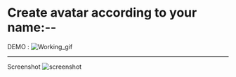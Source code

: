# Create avatar according to your name:--

DEMO :
![Working_gif](readme-data\ezgif.com-crop.gif)

---

Screenshot
![screenshot](readme-data\screen.jpg)
